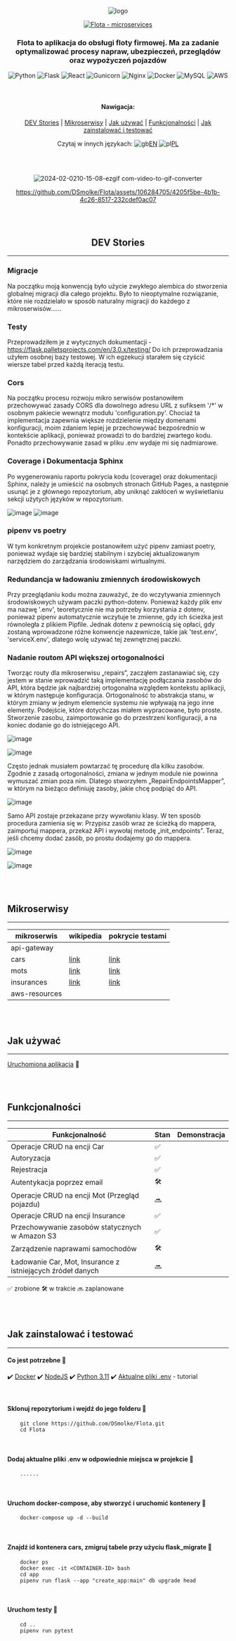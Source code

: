 
<div align="center">
  

![logo](https://github.com/DSmolke/Flota/assets/106284705/4699df6e-0a76-4487-9a65-60bfcf34edf1)


[![Flota - microservices](https://img.shields.io/badge/Flota-microservices-2ea44f)](https://github.com/DSmolke/Flota)

### Flota to aplikacja do obsługi floty firmowej. Ma za zadanie optymalizować procesy napraw, ubezpieczeń, przeglądów oraz wypożyczeń pojazdów


![Python](https://img.shields.io/badge/python-3670A0?style=for-the-badge&logo=python&logoColor=ffdd54) ![Flask](https://img.shields.io/badge/flask-%23000.svg?style=for-the-badge&logo=flask&logoColor=white) ![React](https://img.shields.io/badge/react-%2320232a.svg?style=for-the-badge&logo=react&logoColor=%2361DAFB) ![Gunicorn](https://img.shields.io/badge/gunicorn-%298729.svg?style=for-the-badge&logo=gunicorn&logoColor=white) ![Nginx](https://img.shields.io/badge/nginx-%23009639.svg?style=for-the-badge&logo=nginx&logoColor=white) ![Docker](https://img.shields.io/badge/docker-%230db7ed.svg?style=for-the-badge&logo=docker&logoColor=white) ![MySQL](https://img.shields.io/badge/mysql-%2300f.svg?style=for-the-badge&logo=mysql&logoColor=white) ![AWS](https://img.shields.io/badge/AWS-%23FF9900.svg?style=for-the-badge&logo=amazon-aws&logoColor=white)
<br />
<br />
<br />
#### Nawigacja:
[DEV Stories](#dev-stories) | [Mikroserwisy](#mikorserwisy) | [Jak używać](#jak-używać) | [Funkcjonalności](#funkcjonalności) | [Jak zainstalować i testować](#how-to-install--test)


Czytaj w innych językach: ![gb](https://github.com/DSmolke/Flota/assets/106284705/fab2d773-77a0-40b2-bc84-c5af473f26af)[EN](./README.md) ![pl](https://github.com/DSmolke/Flota/assets/106284705/36aee71f-8df5-49f0-ab91-71f29fd341d8)[PL](./README.polish.md)


<br />
<br />

![2024-02-0210-15-08-ezgif com-video-to-gif-converter](https://github.com/DSmolke/Flota/assets/106284705/8c6a3d25-41e6-481b-96a8-20c6646eb74a)




https://github.com/DSmolke/Flota/assets/106284705/4205f5be-4b1b-4c26-8517-232cdef0ac07






<br />
<br />

## DEV Stories
<hr>
</div>

### Migracje
Na początku moją konwencją było użycie zwykłego alembica do stworzenia globalnej migracji dla całego projektu. Było to nieoptymalne rozwiązanie, które nie rozdzielało w sposób naturalny migracji do każdego z mikroserwisów......

### Testy
Przeprowadziłem je z wytycznych dokumentacji - https://flask.palletsprojects.com/en/3.0.x/testing/ Do ich przeprowadzania użyłem osobnej bazy testowej. W ich egzekucji starałem się czyścić wiersze tabel przed każdą iteracją testu.

### Cors

Na początku procesu rozwoju mikro serwisów postanowiłem przechowywać zasady CORS dla dowolnego adresu URL z sufiksem '/*' w osobnym pakiecie wewnątrz modułu 'configuration.py'. Chociaż ta implementacja zapewnia większe rozdzielenie między domenami konfiguracji, moim zdaniem lepiej je przechowywać bezpośrednio w kontekście aplikacji, ponieważ prowadzi to do bardziej zwartego kodu. Ponadto przechowywanie zasad w pliku .env wydaje mi się nadmiarowe.

### Coverage i Dokumentacja Sphinx
Po wygenerowaniu raportu pokrycia kodu (coverage) oraz dokumentacji Sphinx, należy je umieścić na osobnych stronach GitHub Pages, a następnie usunąć je z głównego repozytorium, aby uniknąć zakłóceń w wyświetlaniu sekcji użytych języków w repozytorium.

![image](https://github.com/DSmolke/Flota/assets/106284705/ba27090d-a671-401e-a48b-3114fdd5ccec)
![image](https://github.com/DSmolke/Flota/assets/106284705/d2216eb2-1373-453c-bad9-c9e4e867758d)

### pipenv vs poetry
W tym konkretnym projekcie postanowiłem użyć pipenv zamiast poetry, ponieważ wydaje się bardziej stabilnym i szybciej aktualizowanym narzędziem do zarządzania środowiskami wirtualnymi.

### Redundancja w ładowaniu zmiennych środowiskowych
Przy przeglądaniu kodu można zauważyć, że do wczytywania zmiennych środowiskowych używam paczki python-dotenv. Ponieważ każdy plik env ma nazwę '.env', teoretycznie nie ma potrzeby korzystania z dotenv, ponieważ pipenv automatycznie wczytuje te zmienne, gdy ich ścieżka jest równoległa z plikiem Pipfile. Jednak dotenv z pewnością się opłaci, gdy zostaną wprowadzone różne konwencje nazewnicze, takie jak 'test.env', 'serviceX.env', dlatego wolę używać tej zewnętrznej paczki.

### Nadanie routom API większej ortogonalności
Tworząc routy dla mikroserwisu „repairs”, zacząłem zastanawiać się, czy jestem w stanie wprowadzić taką implementację podłączania zasobów do API, która będzie jak najbardziej ortogonalna względem kontekstu aplikacji, w którym następuje konfiguracja. Ortogonalność to abstrakcja stanu, w którym zmiany w jednym elemencie systemu nie wpływają na jego inne elementy. Podejście, które dotychczas miałem wypracowane, było proste. Stworzenie zasobu, zaimportowanie go do przestrzeni konfiguracji, a na koniec dodanie go do istniejącego API.

![image](https://github.com/DSmolke/Flota/assets/106284705/8fe74894-25e7-437a-b218-df244871041b)

![image](https://github.com/DSmolke/Flota/assets/106284705/bd00694b-0d9d-4e8d-a3e0-d4eaf1cdf994)



Często jednak musiałem powtarzać tę procedurę dla kilku zasobów. Zgodnie z zasadą ortogonalności, zmiana w jednym module nie powinna wymuszać zmian poza nim. Dlatego stworzyłem „RepairEndpointsMapper”, w którym na bieżąco definiuję zasoby, jakie chcę podpiąć do API. 

![image](https://github.com/DSmolke/Flota/assets/106284705/0548f445-eb90-45b2-a921-d97b391d80e5)


Samo API zostaje przekazane przy wywołaniu klasy. W ten sposób procedura zamienia się w: Przypisz zasób wraz ze ścieżką do mappera, zaimportuj mappera, przekaż API i wywołaj metodę „init_endpoints”. Teraz, jeśli chcemy dodać zasób, po prostu dodajemy go do mappera.

![image](https://github.com/DSmolke/Flota/assets/106284705/f973ad2c-77a3-4e28-8c32-b51147c34934)

![image](https://github.com/DSmolke/Flota/assets/106284705/1924cbef-9b0f-4e4f-9473-6b775f997143)


<br />
<br />

## Mikroserwisy
<hr>


| mikroserwis | wikipedia                                                                | pokrycie testami                                                 |
|-------------|--------------------------------------------------------------------------|------------------------------------------------------------------|
| api-gateway |                                                                          |                                                                  |
| cars        | [link](https://dsmolke.github.io/Flota.cars.wiki.github.io/modules.html) | [link](https://dsmolke.github.io/Flota.cars.coverage.github.io/) |
| mots          | [link](https://dsmolke.github.io/Flota.mots.wiki.github.io/modules.html) | [link](https://dsmolke.github.io/Flota.mots.coverage.github.io/)       |
| insurances    | [link](https://dsmolke.github.io/Flota.insurances.wiki.github.io/)       | [link](https://dsmolke.github.io/Flota.insurances.coverage.github.io/) |
| aws-resources |                                                                          |                                                                        |


<br/>
<br/>

## Jak używać
<hr>

[Uruchomiona aplikacja](README.md) 🚀

<br/>
<br/>

## Funkcjonalności
<hr>

| Funkcjonalność                                             | Stan | Demonstracja |
|------------------------------------------------------------|------|--------------|
| Operacje CRUD na encji Car                                 | ✅    |              |
| Autoryzacja                                                | ✅    |              |
| Rejestracja                                                | ✅    |              |
| Autentykacja poprzez email                                 | 🛠️  |              |
| Operacje CRUD na encji Mot (Przegląd pojazdu)              | 🔜   |              |
| Operacje CRUD na encji Insurance                           | ✅    |              |
| Przechowywanie zasobów statycznych w Amazon S3             | ✅    |              |
| Zarządzenie naprawami samochodów                           | 🛠️  |              |
| Ładowanie Car, Mot, Insurance z istniejących źródeł danych | 🔜   |              |
✅ zrobione
🛠️ w trakcie
🔜 zaplanowane


<br/>
<br/>

## Jak zainstalować i testować
<hr>

#### Co jest potrzebne 🤔
✔️ [Docker](https://docs.docker.com/get-docker/)
✔️ [NodeJS](https://nodejs.org/en/download)
✔️ [Python 3.11](https://www.python.org/downloads/release/python-3110/)
✔️ [Aktualne pliki .env](https://www.python.org/downloads/release/python-3110/) - tutorial

<br>

#### Sklonuj repozytorium i wejdź do jego folderu 🧐
```
    git clone https://github.com/DSmolke/Flota.git
    cd Flota
```
<br>

#### Dodaj aktualne pliki .env w odpowiednie miejsca w projekcie 🧐

```
    ......
```

<br>

#### Uruchom docker-compose, aby stworzyć i uruchomić kontenery 🧐

```
    docker-compose up -d --build
```


<br>

#### Znajdź id kontenera cars, zmigruj tabele przy użyciu flask_migrate 🧐

```
    docker ps
    docker exec -it <CONTAINER-ID> bash
    cd app
    pipenv run flask --app "create_app:main" db upgrade head
```

<br>

#### Uruchom testy 🧐

```
    cd ..
    pipenv run pytest
```
